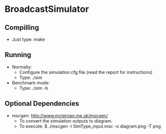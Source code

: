 BroadcastSimulator
==================
Compilling
----------
* Just type: make

Running
-------
* Normally:
	* Configure the simulation.cfg file (read the report for instructions)
	* Type: ./sim
* Benchmark mode:
	* Type: ./sim -b

Optional Dependencies
---------------------
* mscgen: http://www.mcternan.me.uk/mscgen/
	* To convert the simulation outputs to diagram.
	* To execute: $ ./mscgen -i SimType_input.msc -o diagram.png -T png
